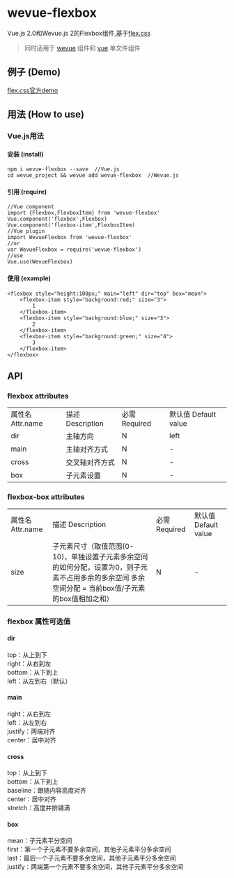 # wevue-flexbox

Vue.js 2.0和Wevue.js 2的Flexbox组件,基于[flex.css](https://github.com/lzxb/flex.css)


> 同时适用于 [wevue](http://wevue.daocms.io) 组件和 [vue](https://cn.vuejs.org/) 单文件组件

## 例子 (Demo)

[flex.css官方demo](http://lzxb.name/flex.css/)

## 用法 (How to use)

### Vue.js用法

#### 安装 (install)
    npm i wevue-flexbox --save  //Vue.js
    cd wevue_project && wevue add wevue-flexbox  //Wevue.js

#### 引用 (require)
    
    //Vue component
    import {Flexbox,FlexboxItem} from 'wevue-flexbox'
    Vue.component('flexbox',Flexbox)
    Vue.component('flexbox-item',FlexboxItem) 
    //Vue plugin
    import WevueFlexbox from 'wevue-flexbox'
    //or
    var WevueFlexbox = require('wevue-flexbox')
    //use
    Vue.use(WevueFlexbox)


#### 使用 (example)

    <flexbox style="height:100px;" main="left" dir="top" box="mean">
        <flexbox-item style="background:red;" size="3">
            1
        </flexbox-item>
        <flexbox-item style="background:blue;" size="3">
            2
        </flexbox-item>
        <flexbox-item style="background:green;" size="4">
            3
        </flexbox-item>
    </flexbox>  


## API

### flexbox attributes

<table>
    <tr>
        <td>属性名 Attr.name</td>
        <td>描述 Description</td>
        <td>必需 Required</td>
        <td>默认值 Default value</td>
    </tr>
    <tr>
        <td>dir</td>
        <td>主轴方向</td>
        <td>N</td>
        <td>left</td>
    </tr>
    <tr>
        <td>main</td>
        <td>主轴对齐方式</td>
        <td>N</td>
        <td>-</td>
    </tr>
    <tr>
        <td>cross</td>
        <td>交叉轴对齐方式</td>
        <td>N</td>
        <td>-</td>
    </tr>
    <tr>
        <td>box</td>
        <td>子元素设置</td>
        <td>N</td>
        <td>-</td>
    </tr>
</table>

### flexbox-box attributes

<table>
    <tr>
        <td>属性名 Attr.name</td>
        <td>描述 Description</td>
        <td>必需 Required</td>
        <td>默认值 Default value</td>
    </tr>
    <tr>
        <td>size</td>
        <td>
        子元素尺寸（取值范围(0-10)，单独设置子元素多余空间的如何分配，设置为0，则子元素不占用多余的多余空间 多余空间分配 = 当前box值/子元素的box值相加之和）
        </td>
        <td>N</td>
        <td>-</td>
    </tr>
</table>


### flexbox 属性可选值

#### dir

top：从上到下  
right：从右到左  
bottom：从下到上  
left：从左到右（默认）

#### main

right：从右到左  
left：从左到右  
justify：两端对齐  
center：居中对齐

#### cross

top：从上到下  
bottom：从下到上  
baseline：跟随内容高度对齐  
center：居中对齐  
stretch：高度并排铺满

#### box

mean：子元素平分空间  
first：第一个子元素不要多余空间，其他子元素平分多余空间  
last：最后一个子元素不要多余空间，其他子元素平分多余空间  
justify：两端第一个元素不要多余空间，其他子元素平分多余空间